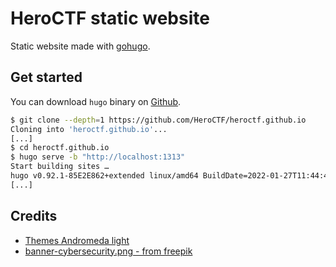 # HeroCTF static website

Static website made with [gohugo](https://gohugo.io/).

## Get started

You can download `hugo` binary on [Github](https://github.com/gohugoio/hugo/releases).

```bash
$ git clone --depth=1 https://github.com/HeroCTF/heroctf.github.io
Cloning into 'heroctf.github.io'...
[...]
$ cd heroctf.github.io
$ hugo serve -b "http://localhost:1313"
Start building sites …
hugo v0.92.1-85E2E862+extended linux/amd64 BuildDate=2022-01-27T11:44:41Z VendorInfo=gohugoio
[...]
```

## Credits 

- [Themes Andromeda light](https://themes.gohugo.io/themes/andromeda-light/) 
- [banner-cybersecurity.png - from freepik](https://fr.freepik.com/vecteurs-libre/developpeurs-robot-travaillent-ordinateur-portable-loupe-cybersecurite-industrielle-malware-robotique-industrielle-sauvegarde-du-concept-robotique-industrielle-illustration-isolee-violette-vibrante-lumineuse_10780568.htm)
